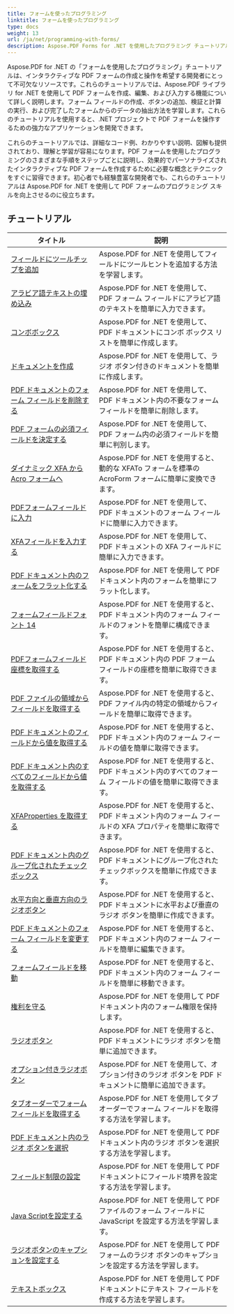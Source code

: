 ```yaml
---
title: フォームを使ったプログラミング
linktitle: フォームを使ったプログラミング
type: docs
weight: 13
url: /ja/net/programming-with-forms/
description: Aspose.PDF Forms for .NET を使用したプログラミング チュートリアルをチェックして、PDF ファイルでインタラクティブなフォームを作成および管理します。
---
```

Aspose.PDF for .NET の「フォームを使用したプログラミング」チュートリアルは、インタラクティブな PDF フォームの作成と操作を希望する開発者にとって不可欠なリソースです。これらのチュートリアルでは、Aspose.PDF ライブラリ for .NET を使用して PDF フォームを作成、編集、および入力する機能について詳しく説明します。フォーム フィールドの作成、ボタンの追加、検証と計算の実行、および完了したフォームからのデータの抽出方法を学習します。これらのチュートリアルを使用すると、.NET プロジェクトで PDF フォームを操作するための強力なアプリケーションを開発できます。

これらのチュートリアルでは、詳細なコード例、わかりやすい説明、図解も提供されており、理解と学習が容易になります。PDF フォームを使用したプログラミングのさまざまな手順をステップごとに説明し、効果的でパーソナライズされたインタラクティブな PDF フォームを作成するために必要な概念とテクニックをすぐに習得できます。初心者でも経験豊富な開発者でも、これらのチュートリアルは Aspose.PDF for .NET を使用して PDF フォームのプログラミング スキルを向上させるのに役立ちます。

## チュートリアル
| タイトル | 説明 |
| --- | --- | 
| [フィールドにツールチップを追加](./add-tooltip-to-field/) | Aspose.PDF for .NET を使用してフィールドにツールヒントを追加する方法を学習します。 |  
| [アラビア語テキストの埋め込み](./arabic-text-filling/) | Aspose.PDF for .NET を使用して、PDF フォーム フィールドにアラビア語のテキストを簡単に入力できます。 |  
| [コンボボックス](./combo-box/) | Aspose.PDF for .NET を使用して、PDF ドキュメントにコンボ ボックス リストを簡単に作成します。 |  
| [ドキュメントを作成](./create-doc/) | Aspose.PDF for .NET を使用して、ラジオ ボタン付きのドキュメントを簡単に作成します。 |  
| [PDF ドキュメントのフォーム フィールドを削除する](./delete-form-field/) | Aspose.PDF for .NET を使用して、PDF ドキュメント内の不要なフォーム フィールドを簡単に削除します。 |  
| [PDF フォームの必須フィールドを決定する](./determine-required-field/) | Aspose.PDF for .NET を使用して、PDF フォーム内の必須フィールドを簡単に判別します。 |  
| [ダイナミック XFA から Acro フォームへ](./dynamic-xfa-to-acro-form/) | Aspose.PDF for .NET を使用すると、動的な XFATo フォームを標準の AcroForm フォームに簡単に変換できます。 |  
| [PDFフォームフィールドに入力](./fill-form-field/) | Aspose.PDF for .NET を使用して、PDF ドキュメントのフォーム フィールドに簡単に入力できます。 |  
| [XFAフィールドを入力する](./fill-xfafields/) | Aspose.PDF for .NET を使用して、PDF ドキュメントの XFA フィールドに簡単に入力できます。 |  
| [PDF ドキュメント内のフォームをフラット化する](./flatten-forms/) | Aspose.PDF for .NET を使用して PDF ドキュメント内のフォームを簡単にフラット化します。 |  
| [フォームフィールドフォント 14](./form-field-font-14/) | Aspose.PDF for .NET を使用すると、PDF ドキュメント内のフォーム フィールドのフォントを簡単に構成できます。 |  
| [PDFフォームフィールド座標を取得する](./get-coordinates/) | Aspose.PDF for .NET を使用すると、PDF ドキュメント内の PDF フォーム フィールドの座標を簡単に取得できます。 |  
| [PDF ファイルの領域からフィールドを取得する](./get-fields-from-region/) | Aspose.PDF for .NET を使用すると、PDF ファイル内の特定の領域からフィールドを簡単に取得できます。 |  
| [PDF ドキュメントのフィールドから値を取得する](./get-value-from-field/) | Aspose.PDF for .NET を使用すると、PDF ドキュメント内のフォーム フィールドの値を簡単に取得できます。 |  
| [PDF ドキュメント内のすべてのフィールドから値を取得する](./get-values-from-all-fields/) | Aspose.PDF for .NET を使用すると、PDF ドキュメント内のすべてのフォーム フィールドの値を簡単に取得できます。 |  
| [XFAProperties を取得する](./get-xfaproperties/) | Aspose.PDF for .NET を使用すると、PDF ドキュメント内のフォーム フィールドの XFA プロパティを簡単に取得できます。 |  
| [PDF ドキュメント内のグループ化されたチェックボックス](./grouped-check-boxes/) | Aspose.PDF for .NET を使用すると、PDF ドキュメントにグループ化されたチェックボックスを簡単に作成できます。 |  
| [水平方向と垂直方向のラジオボタン](./horizontally-and-vertically-radio-buttons/) | Aspose.PDF for .NET を使用すると、PDF ドキュメントに水平および垂直のラジオ ボタンを簡単に作成できます。 |  
| [PDF ドキュメントのフォーム フィールドを変更する](./modify-form-field/) | Aspose.PDF for .NET を使用すると、PDF ドキュメント内のフォーム フィールドを簡単に編集できます。 |  
| [フォームフィールドを移動](./move-form-field/) | Aspose.PDF for .NET を使用すると、PDF ドキュメント内のフォーム フィールドを簡単に移動できます。 |  
| [権利を守る](./preserve-rights/) | Aspose.PDF for .NET を使用して PDF ドキュメント内のフォーム権限を保持します。 |  
| [ラジオボタン](./radio-button/) | Aspose.PDF for .NET を使用すると、PDF ドキュメントにラジオ ボタンを簡単に追加できます。 |  
| [オプション付きラジオボタン](./radio-button-with-options/) | Aspose.PDF for .NET を使用して、オプション付きのラジオ ボタンを PDF ドキュメントに簡単に追加できます。 |  
| [タブオーダーでフォームフィールドを取得する](./retrieve-form-field-in-tab-order/) | Aspose.PDF for .NET を使用してタブ オーダーでフォーム フィールドを取得する方法を学習します。 |  
| [PDF ドキュメント内のラジオ ボタンを選択](./select-radio-button/) | Aspose.PDF for .NET を使用して PDF ドキュメント内のラジオ ボタンを選択する方法を学習します。 |  
| [フィールド制限の設定](./set-field-limit/) | Aspose.PDF for .NET を使用して PDF ドキュメントにフィールド境界を設定する方法を学習します。 |  
| [Java Scriptを設定する](./set-java-script/) | Aspose.PDF for .NET を使用して PDF ファイルのフォーム フィールドに JavaScript を設定する方法を学習します。 |  
| [ラジオボタンのキャプションを設定する](./set-radio-button-caption/) | Aspose.PDF for .NET を使用して PDF フォームのラジオ ボタンのキャプションを設定する方法を学習します。 |  
| [テキストボックス](./text-box/) | Aspose.PDF for .NET を使用して PDF ドキュメントにテキスト フィールドを作成する方法を学習します。 |  